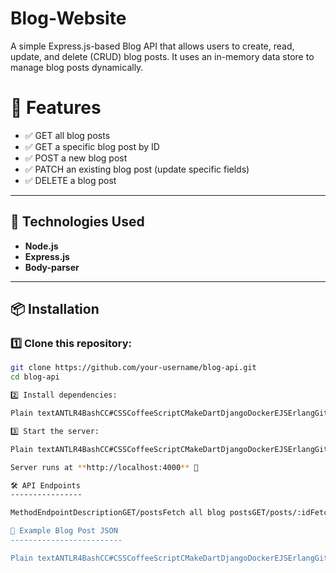 # Blog-Website
 A simple Express.js-based Blog API that allows users to create, read, update, and delete (CRUD) blog posts. It uses an in-memory data store to manage blog posts dynamically.



# 🚀 Features
- ✅ GET all blog posts  
- ✅ GET a specific blog post by ID  
- ✅ POST a new blog post  
- ✅ PATCH an existing blog post (update specific fields)  
- ✅ DELETE a blog post  

---

## 📌 Technologies Used
- **Node.js**  
- **Express.js**  
- **Body-parser**  

---

## 📦 Installation

### 1️⃣ Clone this repository:
```bash
git clone https://github.com/your-username/blog-api.git
cd blog-api

2️⃣ Install dependencies:

Plain textANTLR4BashCC#CSSCoffeeScriptCMakeDartDjangoDockerEJSErlangGitGoGraphQLGroovyHTMLJavaJavaScriptJSONJSXKotlinLaTeXLessLuaMakefileMarkdownMATLABMarkupObjective-CPerlPHPPowerShell.propertiesProtocol BuffersPythonRRubySass (Sass)Sass (Scss)SchemeSQLShellSwiftSVGTSXTypeScriptWebAssemblyYAMLXML`   bashCopyEditnpm install   `

3️⃣ Start the server:

Plain textANTLR4BashCC#CSSCoffeeScriptCMakeDartDjangoDockerEJSErlangGitGoGraphQLGroovyHTMLJavaJavaScriptJSONJSXKotlinLaTeXLessLuaMakefileMarkdownMATLABMarkupObjective-CPerlPHPPowerShell.propertiesProtocol BuffersPythonRRubySass (Sass)Sass (Scss)SchemeSQLShellSwiftSVGTSXTypeScriptWebAssemblyYAMLXML`   bashCopyEditnode index.js   `

Server runs at **http://localhost:4000** 🚀

🛠 API Endpoints
----------------

MethodEndpointDescriptionGET/postsFetch all blog postsGET/posts/:idFetch a specific post by IDPOST/postsCreate a new blog postPATCH/posts/:idUpdate a post's title, content, or authorDELETE/posts/:idRemove a post

📝 Example Blog Post JSON
-------------------------

Plain textANTLR4BashCC#CSSCoffeeScriptCMakeDartDjangoDockerEJSErlangGitGoGraphQLGroovyHTMLJavaJavaScriptJSONJSXKotlinLaTeXLessLuaMakefileMarkdownMATLABMarkupObjective-CPerlPHPPowerShell.propertiesProtocol BuffersPythonRRubySass (Sass)Sass (Scss)SchemeSQLShellSwiftSVGTSXTypeScriptWebAssemblyYAMLXML`   jsonCopyEdit{    "title": "New Innovations in AI",    "content": "Artificial Intelligence is evolving rapidly...",    "author": "John Doe"  }   `
